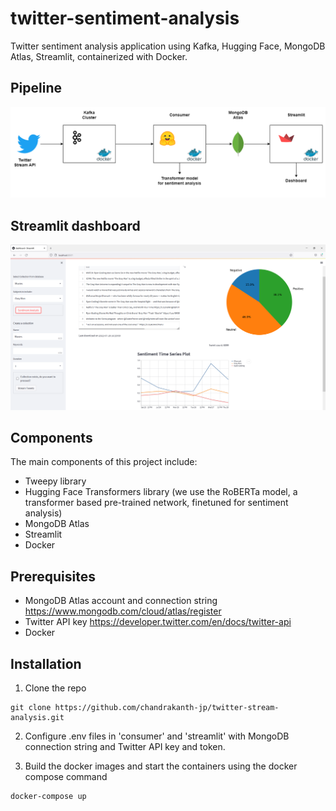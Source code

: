 # twitter-sentiment-analysis
Twitter sentiment analysis application using Kafka, Hugging Face, MongoDB Atlas, Streamlit, containerized with Docker.

## Pipeline
![Architecture](/images/streampipeline.png)

## Streamlit dashboard
![Streamlit dashboard](/images/streamlit_dashboard.PNG)

## Components
The main components of this project include:
- Tweepy library
- Hugging Face Transformers library (we use the RoBERTa model, a transformer based pre-trained network, finetuned for sentiment analysis)
- MongoDB Atlas
- Streamlit
- Docker

## Prerequisites
- MongoDB Atlas account and connection string https://www.mongodb.com/cloud/atlas/register
- Twitter API key https://developer.twitter.com/en/docs/twitter-api
- Docker 

## Installation
1. Clone the repo
```
git clone https://github.com/chandrakanth-jp/twitter-stream-analysis.git
```
2. Configure .env files in 'consumer' and 'streamlit' with MongoDB connection string and Twitter API key and token.

4. Build the docker images and start the containers using the docker compose command
```
docker-compose up
```
